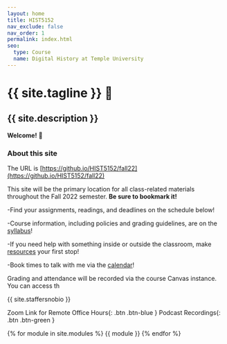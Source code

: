 ```yaml
---
layout: home
title: HIST5152
nav_exclude: false
nav_order: 1
permalink: index.html
seo:
  type: Course
  name: Digital History at Temple University
---
```


# {{ site.tagline }} 💾
## {{ site.description }}

**Welcome!** 👋

### About this site
The URL is [https://github.io/HIST5152/fall22](https://github.io/HIST5152/fall22)

This site will be the primary location for all class-related materials throughout the Fall 2022 semester. **Be sure to bookmark it!** 

-Find your assignments, readings, and deadlines on the schedule below!

-Course information, including policies and grading guidelines, are on the [syllabus](../syllabus)!

-If you need help with something inside or outside the classroom, make [resources](../resources) your first stop!

-Book times to talk with me via the [calendar](../calendar)!


Grading and attendance will be recorded via the course Canvas instance. You can access th

{{ site.staffersnobio }}

Zoom Link for Remote Office Hours{: .btn .btn-blue } Podcast Recordings{: .btn .btn-green }

{% for module in site.modules %} {{ module }} {% endfor %}
